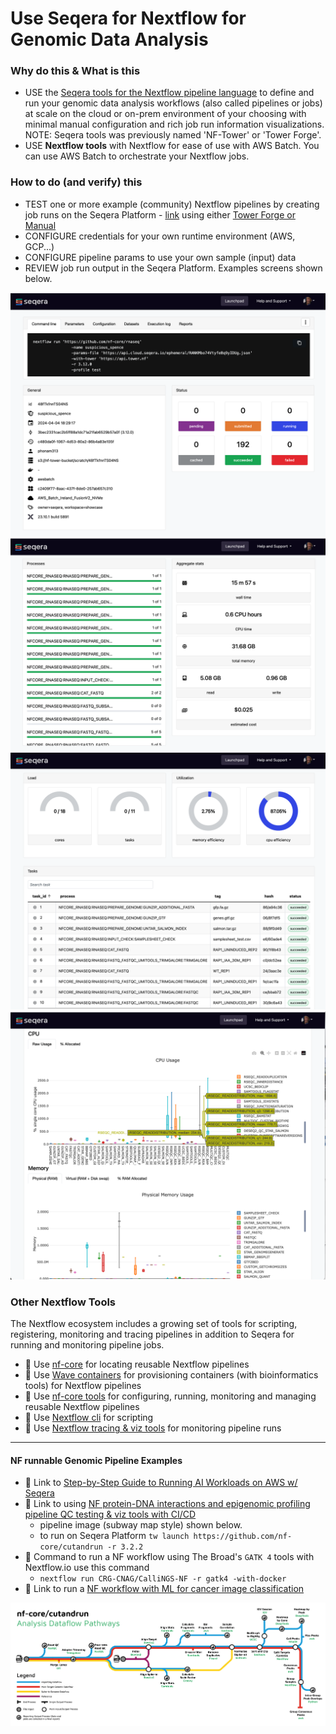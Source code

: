 # Use Seqera for Nextflow for Genomic Data Analysis

### Why do this & What is this
- USE the [Seqera tools for the Nextflow pipeline language](https://cloud.seqera.io/) to define and run your genomic data analysis workflows (also called pipelines or jobs) at scale on the cloud or on-prem environment of your choosing with minimal manual configuration and rich job run information visualizations. NOTE: Seqera tools was previously named 'NF-Tower' or 'Tower Forge'.
- USE **Nextflow tools** with Nextflow for ease of use with AWS Batch.  You can use AWS Batch to orchestrate your Nextflow jobs.

### How to do (and verify) this
 - TEST one or more example (community) Nextflow pipelines by creating job runs on the Seqera Platform - [link](https://cloud.seqera.io/) using either [Tower Forge or Manual](https://docs.seqera.io/platform/23.4.0/compute-envs/aws-batch)
 - CONFIGURE credentials for your own runtime environment (AWS, GCP...)
 - CONFIGURE pipeline params to use your own sample (input) data
 - REVIEW job run output in the Seqera Platform.  Examples screens shown below.

<img src="https://github.com/lynnlangit/aws-for-bioinformatics/blob/main/3_VMs_%26_Batch/images/seq-1.png">
<img src="https://github.com/lynnlangit/aws-for-bioinformatics/blob/main/3_VMs_%26_Batch/images/seq-2.png">
<img src="https://github.com/lynnlangit/aws-for-bioinformatics/blob/main/3_VMs_%26_Batch/images/seq-3.png">
<img src="https://github.com/lynnlangit/aws-for-bioinformatics/blob/main/3_VMs_%26_Batch/images/seq-4.png">


### Other Nextflow Tools 
The Nextflow ecosystem includes a growing set of tools for scripting, registering, monitoring and tracing pipelines in addition to Seqera for running and monitoring pipeline jobs.
 - 📘 Use [nf-core](https://nf-co.re/) for locating reusable Nextflow pipelines
 - 📘 Use [Wave containers](https://www.nextflow.io/docs/latest/wave.html) for provisioning containers (with bioinformatics tools) for Nextflow pipelines
 - 📘 Use [nf-core tools](https://nf-co.re/tools) for configuring, running, monitoring and managing reusable Nextflow pipelines
 - 📘 Use [Nextflow cli](https://www.nextflow.io/docs/edge/cli.html) for scripting 
 - 📘 Use [Nextflow tracing & viz tools](https://www.nextflow.io/docs/latest/tracing.html) for monitoring pipeline runs
 
---


#### NF runnable Genomic Pipeline Examples
 - 📘 Link to [Step-by-Step Guide to Running AI Workloads on AWS w/ Seqera](https://seqera.io/blog/running-ai-workloads-in-the-cloud-with-nextflow-tower-a-step-by-step-guide/)
 - 📘 Link to using [NF protein-DNA interactions and epigenomic profiling pipeline QC testing & viz tools with CI/CD](https://nf-co.re/cutandrun)
    - pipeline image (subway map style) shown below.
    - to run on Seqera Platform `tw launch https://github.com/nf-core/cutandrun -r 3.2.2`
 - 🏃 Command to run a NF workflow using The Broad's `GATK 4` tools with Nextflow.io use this command 
    - `nextflow run CRG-CNAG/CalliNGS-NF -r gatk4 -with-docker`
 - 📘 Link to run a [NF workflow with ML for cancer image classification](https://aws.amazon.com/blogs/hpc/leveraging-seqera-platform-on-aws-batch-for-machine-learning-workflows-part-1-of-2/)

<img src="https://github.com/lynnlangit/aws-for-bioinformatics/blob/main/3_VMs_%26_Batch/images/cutandrun-flow-diagram-v1-0_2.png" width=1000>







  
